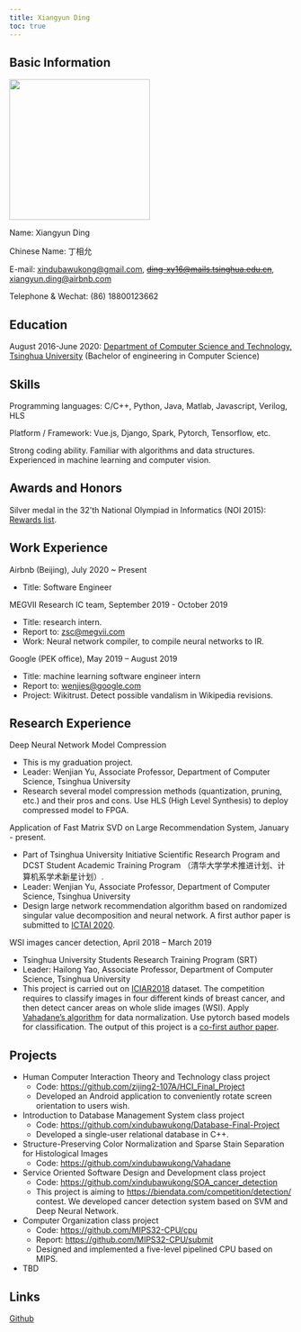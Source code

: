 ```yaml
---
title: Xiangyun Ding
toc: true
---
```


## Basic Information

<img src="https://i.postimg.cc/PqfYBbsV/Wechat-IMG14.jpg" height=250>

Name: Xiangyun Ding

Chinese Name: 丁相允

E-mail: xindubawukong@gmail.com, ~~ding-xy16@mails.tsinghua.edu.cn~~, xiangyun.ding@airbnb.com

Telephone & Wechat: (86) 18800123662

## Education

August 2016-June 2020: <a href="http://www.cs.tsinghua.edu.cn/">Department of Computer Science and Technology, Tsinghua University</a> (Bachelor of engineering in Computer Science)

## Skills

Programming languages: C/C++, Python, Java, Matlab, Javascript, Verilog, HLS

Platform / Framework: Vue.js, Django, Spark, Pytorch, Tensorflow, etc.

Strong coding ability. Familiar with algorithms and data structures. Experienced in machine learning and computer vision.

## Awards and Honors

Silver medal in the 32'th National Olympiad in Informatics (NOI 2015): <a href="http://www.noi.cn/RequireFile.do?fid=GDBMTjQT&attach=n">Rewards list</a>.

## Work Experience

Airbnb (Beijing), July 2020 ~ Present
- Title: Software Engineer 

MEGVII Research IC team, September 2019 - October 2019
- Title: research intern.
- Report to: zsc@megvii.com
- Work: Neural network compiler, to compile neural networks to IR.

Google (PEK office), May 2019 – August 2019
- Title: machine learning software engineer intern
- Report to: wenjies@google.com
- Project: Wikitrust. Detect possible vandalism in Wikipedia revisions.

## Research Experience

Deep Neural Network Model Compression
- This is my graduation project.
- Leader: Wenjian Yu, Associate Professor, Department of Computer Science, Tsinghua University
- Research several model compression methods (quantization, pruning, etc.) and their pros and cons. Use HLS (High Level Synthesis) to deploy compressed model to FPGA.

Application of Fast Matrix SVD on Large Recommendation System, January - present.
- Part of Tsinghua University Initiative Scientific Research Program and DCST Student Academic Training Program （清华大学学术推进计划、计算机系学术新星计划）.
- Leader: Wenjian Yu, Associate Professor, Department of Computer Science, Tsinghua University
- Design large network recommendation algorithm based on randomized singular value decomposition and neural network. A first author paper is submitted to <a href="http://ictai2020.org/">ICTAI 2020</a>.

WSI images cancer detection, April 2018 – March 2019
- Tsinghua University Students Research Training Program (SRT)
- Leader: Hailong Yao, Associate Professor, Department of Computer Science, Tsinghua University
- This project is carried out on <a href="https://iciar2018-challenge.grand-challenge.org/">ICIAR2018</a> dataset. The competition requires to classify images in four different kinds of breast cancer, and then detect cancer areas on whole slide images (WSI). Apply <a href="https://ieeexplore.ieee.org/abstract/document/7460968">Vahadane’s algorithm</a> for data normalization. Use pytorch based models for classification. The output of this project is a <a href="https://arxiv.org/abs/1907.01696">co-first author paper</a>.

## Projects

- Human Computer Interaction Theory and Technology class project
  - Code: https://github.com/zijing2-107A/HCI_Final_Project
  - Developed an Android application to conveniently rotate screen orientation to users wish.
- Introduction to Database Management System	 class project
  - Code: https://github.com/xindubawukong/Database-Final-Project
  - Developed a single-user relational database in C++.
- Structure-Preserving Color Normalization and Sparse Stain Separation for Histological Images
  - Code: https://github.com/xindubawukong/Vahadane
- Service Oriented Software Design and Development class project
  - Code: https://github.com/xindubawukong/SOA_cancer_detection
  - This project is aiming to https://biendata.com/competition/detection/ contest. We developed cancer detection system based on SVM and Deep Neural Network.
- Computer Organization	class project
  - Code: https://github.com/MIPS32-CPU/cpu
  - Report: https://github.com/MIPS32-CPU/submit
  - Designed and implemented a five-level pipelined CPU based on MIPS.
- TBD

## Links

<a href="https://github.com/xindubawukong">Github</a>